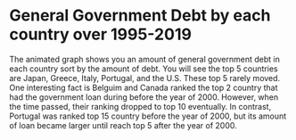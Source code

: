 # General Government Debt by each country over 1995-2019
The animated graph shows you an amount of general government debt in each country sort by the amount of debt. You will see the top 5 countries are Japan, Greece, Italy, Portugal, and the U.S. These top 5 rarely moved.
One interesting fact is Belguim and Canada ranked the top 2 country that had the government loan during before the year of 2000. However, when the time passed, their ranking dropped to top 10 eventually. 
In contrast, Portugal was ranked top 15 country before the year of 2000, but its amount of loan became larger until reach top 5 after the year of 2000.
<div class="flourish-embed flourish-chart" data-src="visualisation/5282950"><script src="https://public.flourish.studio/resources/embed.js"></script></div>

